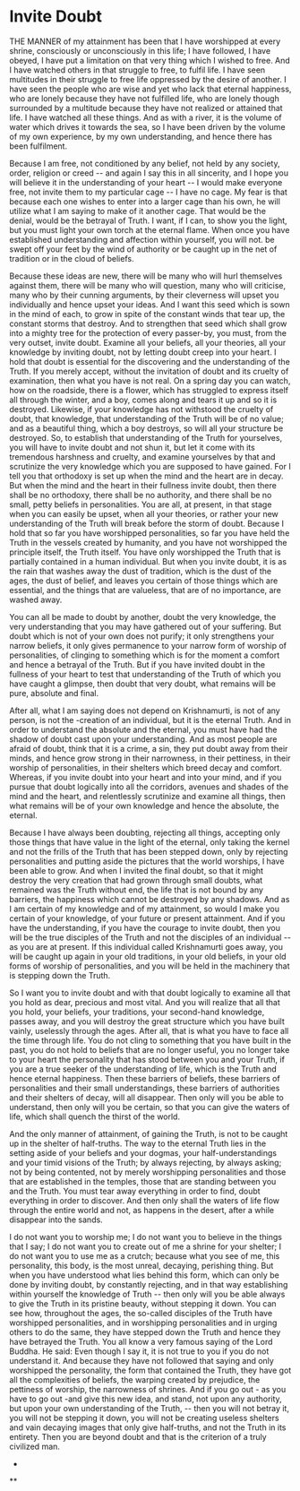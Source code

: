 
# Invite Doubt   

THE MANNER of my attainment has been that I have worshipped at every shrine, consciously or unconsciously in this life; I have followed, I have obeyed, I have put a limitation on that very thing which I wished to free. And I have watched others in that struggle to free, to fulfil life. I have seen multitudes in their struggle to free life oppressed by the desire of another. I have seen the people who are wise and yet who lack that eternal happiness, who are lonely because they have not fulfilled life, who are lonely though surrounded by a multitude because they have not realized or attained that life. I have watched all these things. And as with a river, it is the volume of water which drives it towards the sea, so I have been driven by the volume of my own experience, by my own understanding, and hence there has been fulfilment. 

Because I am free, not conditioned by any belief, not held by any society, order, religion or creed -- and again I say this in all sincerity, and I hope you will believe it in the understanding of your heart -- I would make everyone free, not invite them to my particular cage -- I have no cage. My fear is that because each one wishes to enter into a larger cage than his own, he will utilize what I am saying to make of it another cage. That would be the denial, would be the betrayal of Truth. I want, if I can, to show you the light, but you must light your own torch at the eternal flame. When once you have established understanding and affection within yourself, you will not. be swept off your feet by the wind of authority or be caught up in the net of tradition or in the cloud of beliefs. 

Because these ideas are new, there will be many who will hurl themselves against them, there will be many who will question, many who will criticise, many who by their cunning arguments, by their cleverness will upset you individually and hence upset your ideas. And I want this seed which is sown in the mind of each, to grow in spite of the constant winds that tear up, the constant storms that destroy. And to strengthen that seed which shall grow into a mighty tree for the protection of every passer-by, you must, from the very outset, invite doubt. Examine all your beliefs, all your theories, all your knowledge by inviting doubt, not by letting doubt creep into your heart. I hold that doubt is essential for the discovering and the understanding of the Truth. If you merely accept, without the invitation of doubt and its cruelty of examination, then what you have is not real. On a spring day you can watch, how on the roadside, there is a flower, which has struggled to express itself all through the winter, and a boy, comes along and tears it up and so it is destroyed. Likewise, if your knowledge has not withstood the cruelty of doubt, that knowledge, that understanding of the Truth will be of no value; and as a beautiful thing, which a boy destroys, so will all your structure be destroyed. So, to establish that understanding of the Truth for yourselves, you will have to invite doubt and not shun it, but let it come with its tremendous harshness and cruelty, and examine yourselves by that and scrutinize the very knowledge which you are supposed to have gained. For I tell you that orthodoxy is set up when the mind and the heart are in decay. But when the mind and the heart in their fullness invite doubt, then there shall be no orthodoxy, there shall be no authority, and there shall be no small, petty beliefs in personalities. You are all, at present, in that stage when you can easily be upset, when all your theories, or rather your new understanding of the Truth will break before the storm of doubt. Because I hold that so far you have worshipped personalities, so far you have held the Truth in the vessels created by humanity, and you have not worshipped the principle itself, the Truth itself. You have only worshipped the Truth that is partially contained in a human individual. But when you invite doubt, it is as the rain that washes away the dust of tradition, which is the dust of the ages, the dust of belief, and leaves you certain of those things which are essential, and the things that are valueless, that are of no importance, are washed away. 

You can all be made to doubt by another, doubt the very knowledge, the very understanding that you may have gathered out of your suffering. But doubt which is not of your own does not purify; it only strengthens your narrow beliefs, it only gives permanence to your narrow form of worship of personalities, of clinging to something which is for the moment a comfort and hence a betrayal of the Truth. But if you have invited doubt in the fullness of your heart to test that understanding of the Truth of which you have caught a glimpse, then doubt that very doubt, what remains will be pure, absolute and final. 

After all, what I am saying does not depend on Krishnamurti, is not of any person, is not the -creation of an individual, but it is the eternal Truth. And in order to understand the absolute and the eternal, you must have had the shadow of doubt cast upon your understanding. And as most people are afraid of doubt, think that it is a crime, a sin, they put doubt away from their minds, and hence grow strong in their narrowness, in their pettiness, in their worship of personalities, in their shelters which breed decay and comfort. Whereas, if you invite doubt into your heart and into your mind, and if you pursue that doubt logically into all the corridors, avenues and shades of the mind and the heart, and relentlessly scrutinize and examine all things, then what remains will be of your own knowledge and hence the absolute, the eternal. 

Because I have always been doubting, rejecting all things, accepting only those things that have value in the light of the eternal, only taking the kernel and not the frills of the Truth that has been stepped down, only by rejecting personalities and putting aside the pictures that the world worships, I have been able to grow. And when I invited the final doubt, so that it might destroy the very creation that had grown through small doubts, what remained was the Truth without end, the life that is not bound by any barriers, the happiness which cannot be destroyed by any shadows. And as I am certain of my knowledge and of my attainment, so would I make you certain of your knowledge, of your future or present attainment. And if you have the understanding, if you have the courage to invite doubt, then you will be the true disciples of the Truth and not the disciples of an individual -- as you are at present. If this individual called Krishnamurti goes away, you will be caught up again in your old traditions, in your old beliefs, in your old forms of worship of personalities, and you will be held in the machinery that is stepping down the Truth.

So I want you to invite doubt and with that doubt logically to examine all that you hold as dear, precious and most vital. And you will realize that all that you hold, your beliefs, your traditions, your second-hand knowledge, passes away, and you will destroy the great structure which you have built vainly, uselessly through the ages. After all, that is what you have to face all the time through life. You do not cling to something that you have built in the past, you do not hold to beliefs that are no longer useful, you no longer take to your heart the personality that has stood between you and your Truth, if you are a true seeker of the understanding of life, which is the Truth and hence eternal happiness. Then these barriers of beliefs, these barriers of personalities and their small understandings, these barriers of authorities and their shelters of decay, will all disappear. Then only will you be able to understand, then only will you be certain, so that you can give the waters of life, which shall quench the thirst of the world. 

And the only manner of attainment, of gaining the Truth, is not to be caught up in the shelter of half-truths. The way to the eternal Truth lies in the setting aside of your beliefs and your dogmas, your half-understandings and your timid visions of the Truth; by always rejecting, by always asking; not by being contented, not by merely worshipping personalities and those that are established in the temples, those that are standing between you and the Truth. You must tear away everything in order to find, doubt everything in order to discover. And then only shall the waters of life flow through the entire world and not, as happens in the desert, after a while disappear into the sands. 

I do not want you to worship me; I do not want you to believe in the things that I say; I do not want you to create out of me a shrine for your shelter; I do not want you to use me as a crutch; because what you see of me, this personality, this body, is the most unreal, decaying, perishing thing. But when you have understood what lies behind this form, which can only be done by inviting doubt, by constantly rejecting, and in that way establishing within yourself the knowledge of Truth -- then only will you be able always to give the Truth in its pristine beauty, without stepping it down. You can see how, throughout the ages, the so-called disciples of the Truth have worshipped personalities, and in worshipping personalities and in urging others to do the same, they have stepped down the Truth and hence they have betrayed the Truth. You all know a very famous saying of the Lord Buddha. He said: Even though I say it, it is not true to you if you do not understand it. And because they have not followed that saying and only worshipped the personality, the form that contained the Truth, they have got all the complexities of beliefs, the warping created by prejudice, the pettiness of worship, the narrowness of shrines. And if you go out - as you have to go out -and give this new idea, and stand, not upon any authority, but upon your own understanding of the Truth, -- then you will not betray it, you will not be stepping it down, you will not be creating useless shelters and vain decaying images that only give half-truths, and not the Truth in its entirety. Then you are beyond doubt and that is the criterion of a truly civilized man. 

* 

** 